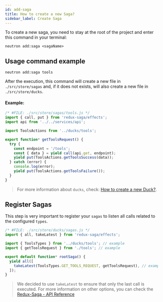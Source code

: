 ```yaml
---
id: add-saga
title: How to create a new Saga?
sidebar_label: Create Saga
---
```


To create a new saga, you need to stay at the root of the project and enter this command in your terminal:

```shell
neutron add:saga <sagaName>
```


## Usage command example

```shell
neutron add:saga tools
```

After the execution, this command will create a new file in `./src/store/sagas` and, if it does not exists, will also create a new file in `./src/store/ducks`.

#### Example:

```js
/* #FILE: ./src/store/sagas/tools.js */
import { call, put } from 'redux-saga/effects';
import api from '../../services/api';

import ToolsActions from '../ducks/tools';

export function* getToolsRequest() {
  try {
    const endpoint = '/tools';
    const { data } = yield call(api.get, endpoint);
    yield put(ToolsActions.getToolsSuccess(data));
  } catch (error) {
    console.log(error);
    yield put(ToolsActions.getToolsFailure());
  }
}
```

> For more information about `ducks`, check: <a href="add-duck" target="_blank">How to create a new Duck?</a>.

## Register Sagas

This step is very important to register your `sagas` to listen all calls related to the configured `types`.

```js
/* #FILE: ./src/store/ducks/sagas.js */
import { all, takeLatest } from 'redux-saga/effects';

import { ToolsTypes } from '../ducks/tools'; // example
import { getToolsRequest } from './tools'; // example

export default function* rootSaga() {
  yield all([
    takeLatest(ToolsTypes.GET_TOOLS_REQUEST, getToolsRequest), // example
  ]);
}
```

> We decided to use `takeLatest` to ensure that only the last call is executed. For more information on other options, you can check the <a href="https://redux-saga.js.org/docs/api/" target="_blank">Redux-Saga - API Reference</a>